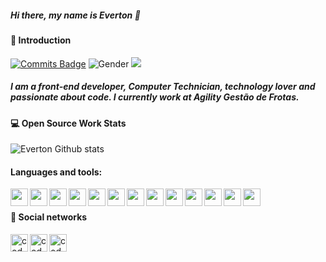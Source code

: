 ##### Hi there, my name is Everton 🚀

#### 👋 Introduction
[![Commits Badge](https://badges.pufler.dev/commits/weekly/TIEverton)](https://github.com/tieverton) ![Gender](https://img.shields.io/badge/gender-%F0%9F%A4%B5-lightgrey) ![](https://visitor-badge.glitch.me/badge?page_id=github.com/tieverton)
##### I am a front-end developer, Computer Technician, technology lover and passionate about code. I currently work at Agility Gestão de Frotas.

#### 💻 Open Source Work Stats

![Everton Github stats](https://github-readme-stats.vercel.app/api?username=tieverton&hide=contribs,prs,issues&show_icons=true&theme=dark)

#### Languages and tools:

<img align="left" height="28" width="28" src="https://cdn.jsdelivr.net/npm/simple-icons@v4/icons/git.svg" />
<img align="left" height="28" width="28" src="https://cdn.jsdelivr.net/npm/simple-icons@v4/icons/github.svg" />
<img align="left" height="28" width="28" src="https://cdn.jsdelivr.net/npm/simple-icons@v4/icons/vercel.svg" />
<img align="left" height="28" width="28" src="https://cdn.jsdelivr.net/npm/simple-icons@v4/icons/heroku.svg" />
<img align="left" height="28" width="28" src="https://cdn.jsdelivr.net/npm/simple-icons@v4/icons/heroku.svg" />

<img align="left" height="28" width="28" src="https://cdn.jsdelivr.net/npm/simple-icons@v4/icons/visualstudio.svg" />
<img align="left" height="28" width="28" src="https://cdn.jsdelivr.net/npm/simple-icons@v4/icons/html5.svg" />
<img align="left" height="28" width="28" src="https://cdn.jsdelivr.net/npm/simple-icons@v4/icons/css3.svg" />
<img align="left" height="28" width="28" src="https://cdn.jsdelivr.net/npm/simple-icons@v4/icons/sass.svg" />
<img align="left" height="28" width="28" src="https://cdn.jsdelivr.net/npm/simple-icons@v4/icons/styled-components.svg" />
<img align="left" height="28" width="28" src="https://cdn.jsdelivr.net/npm/simple-icons@v4/icons/javascript.svg" />
<img align="left" height="28" width="28" src="https://cdn.jsdelivr.net/npm/simple-icons@v4/icons/typescript.svg" />
<img align="left" height="28" width="28" src="https://cdn.jsdelivr.net/npm/simple-icons@v4/icons/react.svg" />

<br />

#### 🌠 Social networks

[<img align="left" alt="codeSTACKr | Github" width="28px" src="https://cdn.jsdelivr.net/npm/simple-icons@v3/icons/github.svg" />][github]
[<img align="left" alt="codeSTACKr | LinkedIn" width="28px" src="https://cdn.jsdelivr.net/npm/simple-icons@v3/icons/linkedin.svg" />][linkedin]
[<img align="left" alt="codeSTACKr | Instagram" width="28px" src="https://cdn.jsdelivr.net/npm/simple-icons@v3/icons/instagram.svg" />][instagram]

[github]: https://github.com/TIEverton
[instagram]: https://instagram.com/evertonti
[linkedin]: https://www.linkedin.com/in/evertonpinheiroti/
[twitter]: #
[youtube]: #
[site]: #
